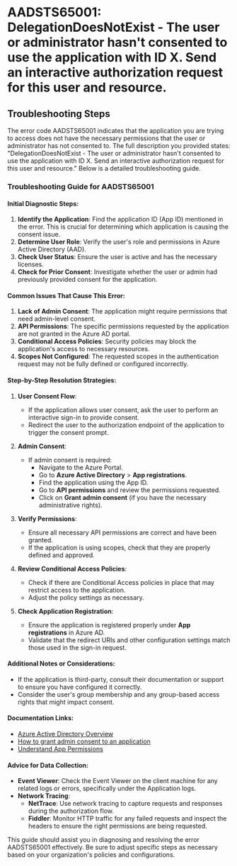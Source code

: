 
# AADSTS65001: DelegationDoesNotExist - The user or administrator hasn't consented to use the application with ID X. Send an interactive authorization request for this user and resource.


## Troubleshooting Steps
The error code AADSTS65001 indicates that the application you are trying to access does not have the necessary permissions that the user or administrator has not consented to. The full description you provided states: "DelegationDoesNotExist - The user or administrator hasn't consented to use the application with ID X. Send an interactive authorization request for this user and resource." Below is a detailed troubleshooting guide.

### Troubleshooting Guide for AADSTS65001

#### Initial Diagnostic Steps:
1. **Identify the Application**: Find the application ID (App ID) mentioned in the error. This is crucial for determining which application is causing the consent issue.
2. **Determine User Role**: Verify the user's role and permissions in Azure Active Directory (AAD).
3. **Check User Status**: Ensure the user is active and has the necessary licenses.
4. **Check for Prior Consent**: Investigate whether the user or admin had previously provided consent for the application.

#### Common Issues That Cause This Error:
1. **Lack of Admin Consent**: The application might require permissions that need admin-level consent.
2. **API Permissions**: The specific permissions requested by the application are not granted in the Azure AD portal.
3. **Conditional Access Policies**: Security policies may block the application's access to necessary resources.
4. **Scopes Not Configured**: The requested scopes in the authentication request may not be fully defined or configured incorrectly.

#### Step-by-Step Resolution Strategies:
1. **User Consent Flow**:
   - If the application allows user consent, ask the user to perform an interactive sign-in to provide consent.
   - Redirect the user to the authorization endpoint of the application to trigger the consent prompt.

2. **Admin Consent**:
   - If admin consent is required: 
     - Navigate to the Azure Portal.
     - Go to **Azure Active Directory** > **App registrations**.
     - Find the application using the App ID.
     - Go to **API permissions** and review the permissions requested.
     - Click on **Grant admin consent** (if you have the necessary administrative rights).
  
3. **Verify Permissions**:
   - Ensure all necessary API permissions are correct and have been granted.
   - If the application is using scopes, check that they are properly defined and approved.

4. **Review Conditional Access Policies**:
   - Check if there are Conditional Access policies in place that may restrict access to the application.
   - Adjust the policy settings as necessary.

5. **Check Application Registration**:
   - Ensure the application is registered properly under **App registrations** in Azure AD.
   - Validate that the redirect URIs and other configuration settings match those used in the sign-in request.

#### Additional Notes or Considerations:
- If the application is third-party, consult their documentation or support to ensure you have configured it correctly.
- Consider the user's group membership and any group-based access rights that might impact consent.

#### Documentation Links:
- [Azure Active Directory Overview](https://docs.microsoft.com/en-us/azure/active-directory/fundamentals/active-directory-whatis)
- [How to grant admin consent to an application](https://docs.microsoft.com/en-us/azure/active-directory/develop/v2-admin-consent)
- [Understand App Permissions](https://docs.microsoft.com/en-us/azure/active-directory/develop/v2-permissions-and-consent)

#### Advice for Data Collection:
- **Event Viewer**: Check the Event Viewer on the client machine for any related logs or errors, specifically under the Application logs.
- **Network Tracing**:
  - **NetTrace**: Use network tracing to capture requests and responses during the authorization flow. 
  - **Fiddler**: Monitor HTTP traffic for any failed requests and inspect the headers to ensure the right permissions are being requested.

This guide should assist you in diagnosing and resolving the error AADSTS65001 effectively. Be sure to adjust specific steps as necessary based on your organization's policies and configurations.